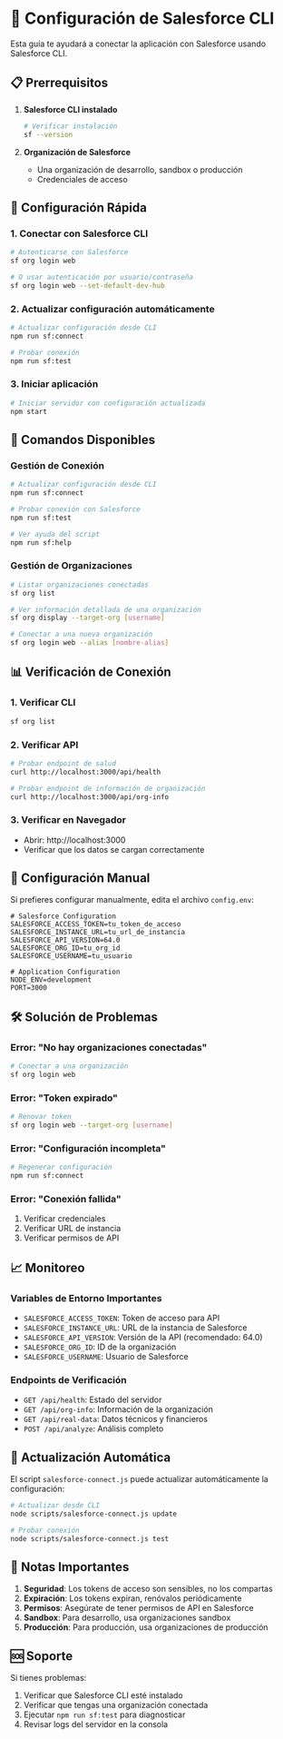 # 🔗 Configuración de Salesforce CLI

Esta guía te ayudará a conectar la aplicación con Salesforce usando Salesforce CLI.

## 📋 Prerrequisitos

1. **Salesforce CLI instalado**
   ```bash
   # Verificar instalación
   sf --version
   ```

2. **Organización de Salesforce**
   - Una organización de desarrollo, sandbox o producción
   - Credenciales de acceso

## 🚀 Configuración Rápida

### 1. Conectar con Salesforce CLI

```bash
# Autenticarse con Salesforce
sf org login web

# O usar autenticación por usuario/contraseña
sf org login web --set-default-dev-hub
```

### 2. Actualizar configuración automáticamente

```bash
# Actualizar configuración desde CLI
npm run sf:connect

# Probar conexión
npm run sf:test
```

### 3. Iniciar aplicación

```bash
# Iniciar servidor con configuración actualizada
npm start
```

## 🔧 Comandos Disponibles

### Gestión de Conexión

```bash
# Actualizar configuración desde CLI
npm run sf:connect

# Probar conexión con Salesforce
npm run sf:test

# Ver ayuda del script
npm run sf:help
```

### Gestión de Organizaciones

```bash
# Listar organizaciones conectadas
sf org list

# Ver información detallada de una organización
sf org display --target-org [username]

# Conectar a una nueva organización
sf org login web --alias [nombre-alias]
```

## 📊 Verificación de Conexión

### 1. Verificar CLI
```bash
sf org list
```

### 2. Verificar API
```bash
# Probar endpoint de salud
curl http://localhost:3000/api/health

# Probar endpoint de información de organización
curl http://localhost:3000/api/org-info
```

### 3. Verificar en Navegador
- Abrir: http://localhost:3000
- Verificar que los datos se cargan correctamente

## 🔐 Configuración Manual

Si prefieres configurar manualmente, edita el archivo `config.env`:

```env
# Salesforce Configuration
SALESFORCE_ACCESS_TOKEN=tu_token_de_acceso
SALESFORCE_INSTANCE_URL=tu_url_de_instancia
SALESFORCE_API_VERSION=64.0
SALESFORCE_ORG_ID=tu_org_id
SALESFORCE_USERNAME=tu_usuario

# Application Configuration
NODE_ENV=development
PORT=3000
```

## 🛠️ Solución de Problemas

### Error: "No hay organizaciones conectadas"
```bash
# Conectar a una organización
sf org login web
```

### Error: "Token expirado"
```bash
# Renovar token
sf org login web --target-org [username]
```

### Error: "Configuración incompleta"
```bash
# Regenerar configuración
npm run sf:connect
```

### Error: "Conexión fallida"
1. Verificar credenciales
2. Verificar URL de instancia
3. Verificar permisos de API

## 📈 Monitoreo

### Variables de Entorno Importantes

- `SALESFORCE_ACCESS_TOKEN`: Token de acceso para API
- `SALESFORCE_INSTANCE_URL`: URL de la instancia de Salesforce
- `SALESFORCE_API_VERSION`: Versión de la API (recomendado: 64.0)
- `SALESFORCE_ORG_ID`: ID de la organización
- `SALESFORCE_USERNAME`: Usuario de Salesforce

### Endpoints de Verificación

- `GET /api/health`: Estado del servidor
- `GET /api/org-info`: Información de la organización
- `GET /api/real-data`: Datos técnicos y financieros
- `POST /api/analyze`: Análisis completo

## 🔄 Actualización Automática

El script `salesforce-connect.js` puede actualizar automáticamente la configuración:

```bash
# Actualizar desde CLI
node scripts/salesforce-connect.js update

# Probar conexión
node scripts/salesforce-connect.js test
```

## 📝 Notas Importantes

1. **Seguridad**: Los tokens de acceso son sensibles, no los compartas
2. **Expiración**: Los tokens expiran, renóvalos periódicamente
3. **Permisos**: Asegúrate de tener permisos de API en Salesforce
4. **Sandbox**: Para desarrollo, usa organizaciones sandbox
5. **Producción**: Para producción, usa organizaciones de producción

## 🆘 Soporte

Si tienes problemas:

1. Verificar que Salesforce CLI esté instalado
2. Verificar que tengas una organización conectada
3. Ejecutar `npm run sf:test` para diagnosticar
4. Revisar logs del servidor en la consola 